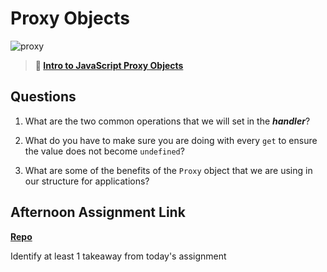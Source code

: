 # Proxy Objects

![proxy](https://bcw.blob.core.windows.net/public/img/journals/5120113092091727)

> **📖 [Intro to JavaScript Proxy Objects](https://codeworksacademy.com/fs-student-guide/resources/wk3/03-Proxies)**

## Questions

1. What are the two common operations that we will set in the ***handler***?

2. What do you have to make sure you are doing with every `get` to ensure the value does not become `undefined`?

3. What are some of the benefits of the `Proxy` object that we are using in our structure for applications?

## Afternoon Assignment Link

**[Repo](https://github.com/zroes/<ASSIGNMENT_REPO>)**

Identify at least 1 takeaway from today's assignment
